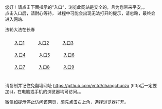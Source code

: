 您好！请点击下面指示的“入口”，浏览此网站是安全的，且为您带来平安。。 <br/>
点击入口后，请耐心等待， 过程中可能会出现无法打开的提示，请忽略，最终会进入网站. </br>

法轮大法在长春<br/>
<div style="padding:10px"><a style="margin:20px" target="_blank" href="https://d2de4j8z2oalpi.cloudfront.net/2Qpsp?bcrtzvmd" id="ccLink1" rel="nofollow">入口1</a> <a target="_blank" style="margin:20px" href="https://d1qs575edvx6tb.cloudfront.net/2Qpsp?euxbmex" id="ccLink2" rel="nofollow">入口2</a> <a style="margin:20px" target="_blank" href="https://d1m8ydvuymhpvp.cloudfront.net/2Qpsp?qssnb" id="ccLink3" rel="nofollow">入口3</a></div>

<div style="padding:10px" ><a style="margin:20px" target="_blank" href="https://d2de4j8z2oalpi.cloudfront.net/2Qpsp?bcrtzvmd" id="ccLink4" rel="nofollow">入口4</a> <a style="margin:20px" href="https://d1qs575edvx6tb.cloudfront.net/2Qpsp?euxbmex" target="_blank" id="ccLink5" rel="nofollow">入口5</a> <a style="margin:20px" href="https://d1m8ydvuymhpvp.cloudfront.net/2Qpsp?qssnb" target="_blank" id="ccLink6" rel="nofollow">入口6</a></div>

<div style="padding:10px"><a style="margin:20px" target="_blank" href="https://d2de4j8z2oalpi.cloudfront.net/2Qpsp?bcrtzvmd" id="ccLink7" rel="nofollow">入口7</a> <a style="margin:20px" href="https://d1qs575edvx6tb.cloudfront.net/2Qpsp?euxbmex" target="_blank" id="ccLink8" rel="nofollow">入口8</a> <a style="margin:20px" target="_blank" href="https://d1m8ydvuymhpvp.cloudfront.net/2Qpsp?qssnb" id="ccLink9" rel="nofollow">入口9</a></div>

<br/>



请复制并记住免翻墙网址 https://github.com/yntd/changchunzx (http后一定要加s)，在电脑或手机的浏览器均可访问。。<br/>

微信如提示停止访问该网页，须先点击右上角，选择浏览器打开。
